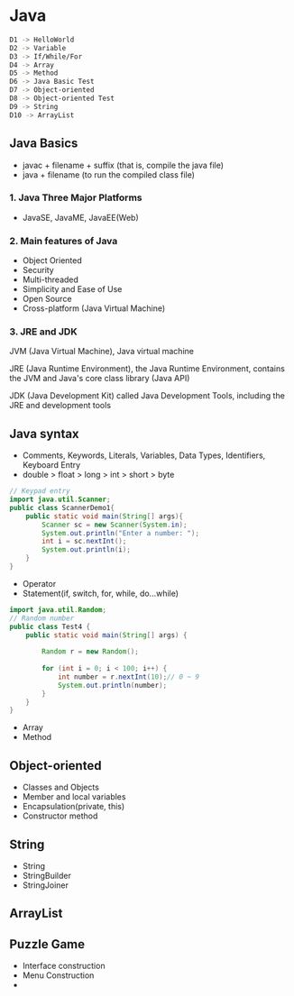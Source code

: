 # Java
```bash
D1 -> HelloWorld
D2 -> Variable
D3 -> If/While/For
D4 -> Array
D5 -> Method
D6 -> Java Basic Test
D7 -> Object-oriented
D8 -> Object-oriented Test
D9 -> String
D10 -> ArrayList
```
## Java Basics
 - javac + filename + suffix (that is, compile the java file)
 - java + filename (to run the compiled class file)
### 1. Java Three Major Platforms
 - JavaSE, JavaME, JavaEE(Web)
### 2. Main features of Java
- Object Oriented
- Security
- Multi-threaded
- Simplicity and Ease of Use
- Open Source
- Cross-platform (Java Virtual Machine)
### 3. JRE and JDK
JVM (Java Virtual Machine), Java virtual machine

JRE (Java Runtime Environment), the Java Runtime Environment, contains the JVM and Java's core class library (Java API)

JDK (Java Development Kit) called Java Development Tools, including the JRE and development tools

## Java syntax
 - Comments, Keywords, Literals, Variables, Data Types, Identifiers, Keyboard Entry
 - double > float > long > int > short > byte
```java
// Keypad entry
import java.util.Scanner;
public class ScannerDemo1{
	public static void main(String[] args){
		Scanner sc = new Scanner(System.in);
		System.out.println("Enter a number: ");
		int i = sc.nextInt();
		System.out.println(i);
	}
}
```
 - Operator
 - Statement(if, switch, for, while, do...while)
```java
import java.util.Random;
// Random number
public class Test4 {
    public static void main(String[] args) {
        
        Random r = new Random();
        
        for (int i = 0; i < 100; i++) {
            int number = r.nextInt(10);// 0 ~ 9
            System.out.println(number);
        }
    }
}
```
 - Array
 - Method
## Object-oriented
 - Classes and Objects
 - Member and local variables
 - Encapsulation(private, this)
 - Constructor method
## String
 - String
 - StringBuilder
 - StringJoiner
## ArrayList

## Puzzle Game
 - Interface construction
 - Menu Construction
 - 
